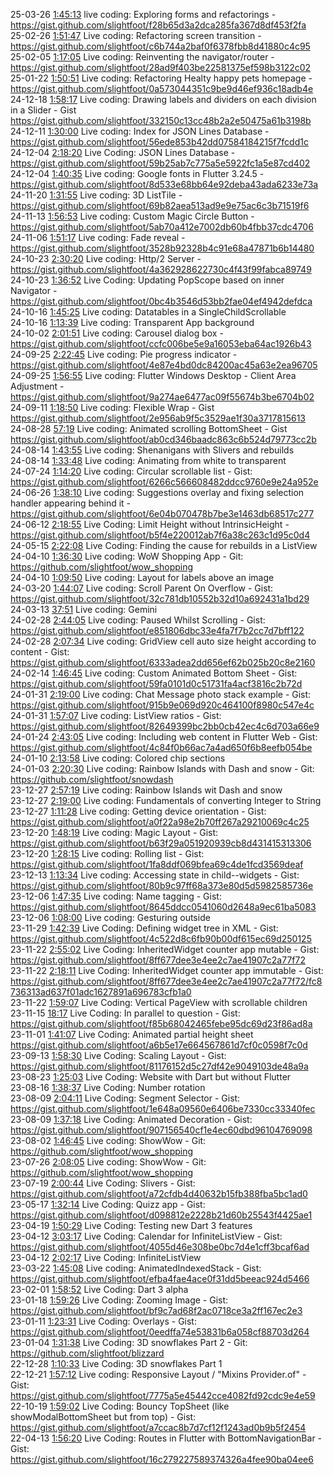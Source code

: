 25-03-26 [1:45:13](https://www.youtube.com/watch?v=HVMXJTxEDnw&t=1h45m13s) live coding: Exploring forms and refactorings - https://gist.github.com/slightfoot/f28b65d3a2dca285fa367d8df453f2fa  
25-02-26 [1:51:47](https://www.youtube.com/watch?v=wn_g2Z6RaZ8&t=1h51m47s) Live coding: Refactoring screen transition - https://gist.github.com/slightfoot/c6b744a2baf0f6378fbb8d41880c4c95  
25-02-05 [1:17:05](https://www.youtube.com/watch?v=894TQwZ8V0o&t=1h17m05s) Live coding: Reinventing the navigator/router - https://gist.github.com/slightfoot/28ad9f403be22581375ef598b3122c02  
25-01-22 [1:50:51](https://www.youtube.com/watch?v=Xyb2u5grptA&t=1h50m51s) Live coding: Refactoring Healty happy pets homepage - https://gist.github.com/slightfoot/0a573044351c9be9d46ef936c18adb4e  
24-12-18 [1:58:17](https://www.youtube.com/watch?v=kMVayNJwtsU&t=1h58m17s) Live coding: Drawing labels and dividers on each division in a Slider - Gist https://gist.github.com/slightfoot/332150c13cc48b2a2e50475a61b3198b  
24-12-11 [1:30:00](https://www.youtube.com/watch?v=hmXaXPEBVck&t=1h30m00s) Live coding: Index for JSON Lines Database - https://gist.github.com/slightfoot/56ede853b42dd07584184215f7fcdd1c  
24-12-04 [2:18:20](https://www.youtube.com/watch?v=l2bnKvuhHe0&t=2h18m20s) Live Coding: JSON Lines Database - https://gist.github.com/slightfoot/59b25ab7c775a5e5922fc1a5e87cd402  
24-12-04 [1:40:35](https://www.youtube.com/watch?v=l2bnKvuhHe0&t=1h40m35s) Live coding: Google fonts in Flutter 3.24.5 - https://gist.github.com/slightfoot/8d533e68bb64e92deba43ada6233e73a  
24-11-20 [1:31:55](https://www.youtube.com/watch?v=ac-jiVa4FwY&t=1h31m55s) Live coding: 3D ListTile  - https://gist.github.com/slightfoot/69b82aea513ad9e9e75ac6c3b71519f6  
24-11-13 [1:56:53](https://www.youtube.com/watch?v=Y46EE-C4HL8&t=1h56m53s) Live coding: Custom Magic Circle Button - https://gist.github.com/slightfoot/5ab70a412e7002db60b4fbb37cdc4706  
24-11-06 [1:51:17](https://www.youtube.com/watch?v=txmWGhgPKuU&t=1h51m17s) Live coding: Fade reveal - https://gist.github.com/slightfoot/3528b92328b4c91e68a47871b6b14480  
24-10-23 [2:30:20](https://www.youtube.com/watch?v=u1vv_9TgEvU&t=2h30m20s) Live coding: Http/2 Server - https://gist.github.com/slightfoot/4a362928622730c4f43f99fabca89749  
24-10-23 [1:36:52](https://www.youtube.com/watch?v=u1vv_9TgEvU&t=1h36m52s) Live Coding: Updating PopScope based on inner Navigator  - https://gist.github.com/slightfoot/0bc4b3546d53bb2fae04ef4942defdca  
24-10-16 [1:45:25](https://www.youtube.com/watch?v=NUovKv3Sywo&t=1h45m25s) Live coding: Datatables in a SingleChildScrollable  
24-10-16 [1:13:39](https://www.youtube.com/watch?v=NUovKv3Sywo&t=1h13m39s) Live coding: Transparent App background  
24-10-02 [2:01:51](https://www.youtube.com/watch?v=RX6cS7TdIy0&t=2h01m51s) Live coding: Carousel dialog box - https://gist.github.com/slightfoot/ccfc006be5e9a16053eba64ac1926b43  
24-09-25 [2:22:45](https://www.youtube.com/watch?v=QiLPSsD9kRc&t=2h22m45s) Live coding: Pie progress indicator - https://gist.github.com/slightfoot/4e87e4bd0dc84200ac45a63e2ea96705  
24-09-25 [1:56:55](https://www.youtube.com/watch?v=QiLPSsD9kRc&t=1h56m55s) Live coding: Flutter Windows Desktop - Client Area Adjustment - https://gist.github.com/slightfoot/9a274ae6477ac09f55674b3be6704b02  
24-09-11 [1:18:50](https://www.youtube.com/watch?v=LbpboHb49PM&t=1h18m50s) Live coding: Flexible Wrap - Gist https://gist.github.com/slightfoot/2e956ab9f5c3529ae1f30a3717815613  
24-08-28 [57:19](https://www.youtube.com/watch?v=AibrECd4gpg&t=57m19s) Live coding: Animated scrolling BottomSheet - Gist https://gist.github.com/slightfoot/ab0cd346baadc863c6b524d79773cc2b  
24-08-14 [1:43:55](https://www.youtube.com/watch?v=Kifd_BTMdTM&t=1h43m55s) Live coding: Shenanigans with Slivers and rebuilds  
24-08-14 [1:33:48](https://www.youtube.com/watch?v=Kifd_BTMdTM&t=1h33m48s) Live coding: Animating from white to transparent  
24-07-24 [1:14:20](https://www.youtube.com/watch?v=mMv9wRcKZrw&t=1h14m20s) Live coding: Circular scrollable list - Gist: https://gist.github.com/slightfoot/6266c566608482ddcc9760e9e24a952e  
24-06-26 [1:38:10](https://www.youtube.com/watch?v=X0bin1qozYg&t=1h38m10s) Live coding: Suggestions overlay and fixing selection handler appearing behind it - https://gist.github.com/slightfoot/6e04b070478b7be3e1463db68517c277  
24-06-12 [2:18:55](https://www.youtube.com/watch?v=QBmqKvw_0s8&t=2h18m55s) Live Coding: Limit Height without IntrinsicHeight - https://gist.github.com/slightfoot/b5f4e220012ab7f6a38c263c1d95c0d4  
24-05-15 [2:22:08](https://www.youtube.com/watch?v=RaO51TygOLU&t=2h22m08s) Live Coding: Finding the cause for rebuilds in a ListView  
24-04-10 [1:36:30](https://www.youtube.com/watch?v=Logu_cx_qck&t=1h36m30s) Live coding: WoW Shopping App - Git: https://github.com/slightfoot/wow_shopping  
24-04-10 [1:09:50](https://www.youtube.com/watch?v=Logu_cx_qck&t=1h09m50s) Live coding: Layout for labels above an image  
24-03-20 [1:44:07](https://www.youtube.com/watch?v=qByAoUXOb2M&t=1h44m07s) Live coding: Scroll Parent On Overflow - Gist: https://gist.github.com/slightfoot/32c781db10552b32d10a692431a1bd29  
24-03-13 [37:51](https://www.youtube.com/watch?v=QwqL5sGb4zc&t=37m51s) Live coding: Gemini  
24-02-28 [2:44:05](https://www.youtube.com/watch?v=m1ytM8iBGHY&t=2h44m05s) Live coding: Paused Whilst Scrolling - Gist: https://gist.github.com/slightfoot/e851806dbc33e4fa7f7b2cc7d7bff122  
24-02-28 [2:07:34](https://www.youtube.com/watch?v=m1ytM8iBGHY&t=2h07m34s) Live coding: GridView cell auto size height according to content - Gist: https://gist.github.com/slightfoot/6333adea2dd656ef62b025b20c8e2160  
24-02-14 [1:46:45](https://www.youtube.com/watch?v=1qZxFApx1xs&t=1h46m45s) Live coding: Custom Animated Bottom Sheet - Gist: https://gist.github.com/slightfoot/59fa0101d0c51731fa4acf3816c2b72d  
24-01-31 [2:19:00](https://www.youtube.com/watch?v=YS_g2TJN-cQ&t=2h19m00s) Live coding: Chat Message photo stack example - Gist: https://gist.github.com/slightfoot/915b9e069d920c464100f8980c547e4c  
24-01-31 [1:57:07](https://www.youtube.com/watch?v=YS_g2TJN-cQ&t=1h57m07s) Live coding: ListView ratios - Gist: https://gist.github.com/slightfoot/82649399bc2bb0cb42ec4c6d703a66e9  
24-01-24 [2:43:05](https://www.youtube.com/watch?v=tVAqEC8R3Q8&t=2h43m05s) Live coding: Including web content in Flutter Web - Gist: https://gist.github.com/slightfoot/4c84f0b66ac7a4ad650f6b8eefb054be  
24-01-10 [2:13:58](https://www.youtube.com/watch?v=4YQG41-cLu4&t=2h13m58s) Live coding: Colored chip sections  
24-01-03 [2:20:30](https://www.youtube.com/watch?v=jqL5AFZq-0o&t=2h20m30s) Live coding: Rainbow Islands with Dash and snow - Git: https://github.com/slightfoot/snowdash  
23-12-27 [2:57:19](https://www.youtube.com/watch?v=aCt_6BYXYeE&t=2h57m19s) Live coding: Rainbow Islands wit Dash and snow  
23-12-27 [2:19:00](https://www.youtube.com/watch?v=aCt_6BYXYeE&t=2h19m00s) Live coding: Fundamentals of converting Integer to String  
23-12-27 [1:11:28](https://www.youtube.com/watch?v=aCt_6BYXYeE&t=1h11m28s) Live coding: Getting device orientation - Gist: https://gist.github.com/slightfoot/a0f22a98e2b70ff267a29210069c4c25  
23-12-20 [1:48:19](https://www.youtube.com/watch?v=kJWtSAFnJxk&t=1h48m19s) Live coding: Magic Layout - Gist: https://gist.github.com/slightfoot/b63f29a051920939cb8d431415313306  
23-12-20 [1:28:15](https://www.youtube.com/watch?v=kJWtSAFnJxk&t=1h28m15s) Live coding: Rolling list - Gist: https://gist.github.com/slightfoot/1fa8ddf069bfea69c4de1fcd3569deaf  
23-12-13 [1:13:34](https://www.youtube.com/watch?v=7k_tMJF1B-0&t=1h13m34s) Live coding: Accessing state in child--widgets - Gist: https://gist.github.com/slightfoot/80b9c97ff68a373e80d5d5982585736e  
23-12-06 [1:47:35](https://www.youtube.com/watch?v=TaHhT1QdYUM&t=1h47m35s) Live coding: Name tagging - Gist: https://gist.github.com/slightfoot/8645ddcc0541060d2648a9ec61ba5083  
23-12-06 [1:08:00](https://www.youtube.com/watch?v=TaHhT1QdYUM&t=1h08m00s) Live coding: Gesturing outside  
23-11-29 [1:42:39](https://www.youtube.com/watch?v=jpJw552x1-c&t=1h42m39s) Live Coding: Defining widget tree in XML - Gist: https://gist.github.com/slightfoot/4c522d8c6fb90b00df615ec69d250125  
23-11-22 [2:55:02](https://www.youtube.com/watch?v=39qL0yS27ak&t=2h55m02s) Live Coding: InheritedWidget counter app mutable - Gist: https://gist.github.com/slightfoot/8ff677dee3e4ee2c7ae41907c2a77f72  
23-11-22 [2:18:11](https://www.youtube.com/watch?v=39qL0yS27ak&t=2h18m11s) Live Coding: InheritedWidget counter app immutable - Gist: https://gist.github.com/slightfoot/8ff677dee3e4ee2c7ae41907c2a77f72/fc8736313ad637f01adc1627891a696783cfb1a0  
23-11-22 [1:59:07](https://www.youtube.com/watch?v=39qL0yS27ak&t=1h59m07s) Live Coding: Vertical PageView with scrollable children  
23-11-15 [18:17](https://www.youtube.com/watch?v=1JuZCCbJma8&t=18m17s) Live Coding: In parallel to question - Gist: https://gist.github.com/slightfoot/f85b68042465febe95dc69d23f86ad8a  
23-11-01 [1:41:07](https://www.youtube.com/watch?v=S9C496aj1cA&t=1h41m07s) Live Coding: Animated partial height sheet https://gist.github.com/slightfoot/a6b5e17e664567861d7cf0c0598f7c0d  
23-09-13 [1:58:30](https://www.youtube.com/watch?v=YPt1hDwOM-U&t=1h58m30s) Live Coding: Scaling Layout - Gist: https://gist.github.com/slightfoot/81176152d5c27df42e9049103de48a9a  
23-08-23 [1:25:03](https://www.youtube.com/watch?v=EB4TaQ0nfgo&t=1h25m03s) Live Coding: Website with Dart but without Flutter  
23-08-16 [1:38:37](https://www.youtube.com/watch?v=fOzhbsb6W7M&t=1h38m37s) Live Coding: Number rotation  
23-08-09 [2:04:11](https://www.youtube.com/watch?v=24f0lGSubTs&t=2h04m11s) Live Coding: Segment Selector - Gist: https://gist.github.com/slightfoot/1e648a09560e6406be7330cc33340fec  
23-08-09 [1:37:18](https://www.youtube.com/watch?v=24f0lGSubTs&t=1h37m18s) Live Coding: Animated Decoration - Gist: https://gist.github.com/slightfoot/907156540cf1e4ec60dbd96104769098  
23-08-02 [1:46:45](https://www.youtube.com/watch?v=k3nUJAIQPiI&t=1h46m45s) Live coding: ShowWow - Git: https://github.com/slightfoot/wow_shopping  
23-07-26 [2:08:05](https://www.youtube.com/watch?v=fbhs2DaJrNE&t=2h08m05s) Live coding: ShowWow - Git: https://github.com/slightfoot/wow_shopping  
23-07-19 [2:00:44](https://www.youtube.com/watch?v=zNOZD0JSFQY&t=2h00m44s) Live Coding: Slivers - Gist: https://gist.github.com/slightfoot/a72cfdb4d40632b15fb388fba5bc1ad0  
23-05-17 [1:32:14](https://www.youtube.com/watch?v=io-WIyfxDPM&t=1h32m14s) Live Coding: Quizz app - Gist: https://gist.github.com/slightfoot/d098812e2228b21d60b25543f4425ae1  
23-04-19 [1:50:29](https://www.youtube.com/watch?v=q1-uTHVmHQE&t=1h50m29s) Live Coding: Testing new Dart 3 features  
23-04-12 [3:03:17](https://www.youtube.com/watch?v=PUsgJXQh5Ow&t=3h03m17s) Live Coding: Calendar for InfiniteListView - Gist: https://gist.github.com/slightfoot/4055d46e308be0bc7d4e1cff3bcaf6ad  
23-04-12 [2:02:17](https://www.youtube.com/watch?v=PUsgJXQh5Ow&t=2h02m17s) Live Coding: InfiniteListView  
23-03-22 [1:45:08](https://www.youtube.com/watch?v=Wi8FryFSb3o&t=1h45m08s) Live coding: AnimatedIndexedStack - Gist: https://gist.github.com/slightfoot/efba4fae4ace0f31dd5beeac924d5466  
23-02-01 [1:58:52](https://www.youtube.com/watch?v=VzXV20C8bx4&t=1h58m52s) Live Coding: Dart 3 alpha  
23-01-18 [1:59:26](https://www.youtube.com/watch?v=GELhz5P5NRI&t=1h59m26s) Live Coding: Zooming Image - Gist: https://gist.github.com/slightfoot/bf9c7ad68f2ac0718ce3a2ff167ec2e3  
23-01-11 [1:23:31](https://www.youtube.com/watch?v=pfHMCvqkY28&t=1h23m31s) Live Coding: Overlays - Gist: https://gist.github.com/slightfoot/0eedffa74e53831b6a058cf88703d264  
23-01-04 [1:31:38](https://www.youtube.com/watch?v=HtdC2FL7Q24&t=1h31m38s) Live Coding: 3D snowflakes Part 2 - Git: https://github.com/slightfoot/blizzard  
22-12-28 [1:10:33](https://www.youtube.com/watch?v=fbkWOhI8QGA&t=1h10m33s) Live Coding: 3D snowflakes Part 1  
22-12-21 [1:57:12](https://www.youtube.com/watch?v=DzSWMD6YTIc&t=1h57m12s) Live coding: Responsive Layout / "Mixins Provider.of" - Gist: https://gist.github.com/slightfoot/7775a5e45442cce4082fd92cdc9e4e59  
22-10-19 [1:59:02](https://www.youtube.com/watch?v=wRcQ4kekKZg&t=1h59m02s) Live Coding: Bouncy TopSheet (like showModalBottomSheet but from top) - Gist: https://gist.github.com/slightfoot/a7ccac8b7d7cf12f1243ad0b9b5f2454  
22-04-13 [1:56:20](https://www.youtube.com/watch?v=eTD2J2HYA94&t=1h56m20s) Live Coding: Routes in Flutter with BottomNavigationBar - Gist: https://gist.github.com/slightfoot/16c279227589374326a4fee90ba04ee6  
